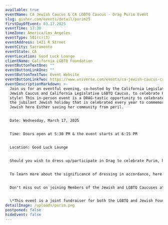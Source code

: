 ```yaml
---
available: true
eventName: CA Jewish Caucus & CA LGBTQ Caucus - Drag Purim Event
slug: givher.com/events/detail/purim25
firstDayOfEvent: 03.17.2025
eventTime: 17:30
timeZone: America/Los_Angeles
eventType: 501(c)(3)
eventAddress: 1421 R Street
eventCity: Sacramento
eventState: CA
eventLocation: Good Luck Lounge
clientName: California LGBTQ Foundation
eventButtonTextOne: ""
eventButtonLinkOne: ""
eventButtonTextTwo: Event Website
eventButtonLinkTwo: https://www.universe.com/events/ca-jewish-caucus-ca-lgbtq-caucus-drag-purim-event-tickets-4B23SM
eventDescriptionMarkdown: >-
  Join us for an eventful evening, co-hosted by the California Legislative
  Jewish Caucus and California Legislative LGBTQ Caucus, to celebrate Purim in
  style! This in-person event is a DRAG-tastic opportunity to celebrate Purim,
  the jubilant Jewish holiday that is celebrated every year to commemorate the
  Jewish hero Esther saving her community from peril.


  Date: Wednesday, March 17, 2025


  Time: Doors open at 5:30 PM & the event starts at 6:15 PM


  Location: Good Luck Lounge


  Should you wish to dress up/participate in Drag to celebrate Purim, here's an external reference point (not associated with the Members of either Caucus or the CA LGBTQ Foundation): https://www.pinterest.ca/pin/512636370099963009/. 


  To learn more about the significance of dressing in accordance, here's an external reference point (not associated with the Members of either Caucus or the CA LGBTQ Foundation): https://www.myjewishlearning.com/article/why-do-jews-wear-costumes-on-purim/. 


  Don't miss out on joining Members of the Jewish and LGBTQ Caucuses at this Reception & Drag Show as we celebrate this Drag Purim Event. We can't wait to see you there!


  \*This event is a joint fundraiser for both the LGBTQ and Jewish Foundations and, therefore, is not reportable\*
detailImage: /uploads/purim.png
postponed: false
hideEvent: false
---
```

